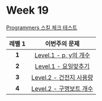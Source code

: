 # Week 19

[Programmers 스킬 체크 테스트](https://programmers.co.kr/skill_checks)

레벨 1 | 이번주의 문제
:---: | :--------:
**1** | [Level.1 - p, y의 개수](https://programmers.co.kr/skill_checks/14284?challenge_id=286)
**2** | [Level.1 - 요일맞추기](https://programmers.co.kr/skill_checks/14284?challenge_id=978)
**3** | [Level.2 - 건전지 사용량](https://programmers.co.kr/skill_checks/14531?challenge_id=245)
**4** | [Level.2 - 구명보트 개수](https://programmers.co.kr/skill_checks/14531?challenge_id=2540)